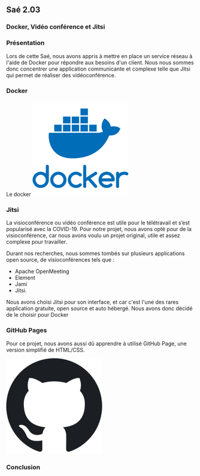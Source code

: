 ## Saé 2.03

### Docker, Vidéo conférence et Jitsi

### Présentation

  Lors de cette Saé, nous avons appris à mettre en place un service réseau à l'aide de Docker pour répondre aux besoins d'un client. Nous nous sommes donc concentrer une application communicante et complexe telle que Jitsi qui permet de réaliser des vidéoconférence. 

### Docker 
  
  Le docker 
  ![logo de Docker](./img/logo_docker.png)

### Jitsi
 
La visioconférence ou vidéo conférence est utile pour le télétravail et s’est popularisé avec la COVID-19.  Pour notre projet, nous avons opté pour de la visioconférence, car nous avons voulu un projet original, utile et assez complexe pour travailler.

Durant nos recherches, nous sommes tombés sur plusieurs applications open source, de visioconférences tels que :
-	Apache OpenMeeting
-	Element 
-	Jami
-	Jitsi.

Nous avons choisi Jitsi pour son interface, et car c'est l'une des rares application gratuite, open source et auto hébergé. Nous avons donc décidé de le choisir pour Docker

### GitHub Pages

Pour ce projet, nous avons aussi dû apprendre à utilisé GitHub Page, une version simplifié de HTML/CSS. 


![Logo de GitHub](./img/logo_github.png)



### **Conclusion**
